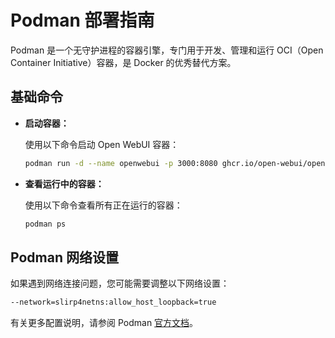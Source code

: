 # Podman 部署指南

Podman 是一个无守护进程的容器引擎，专门用于开发、管理和运行 OCI（Open Container Initiative）容器，是 Docker 的优秀替代方案。

## 基础命令

- **启动容器：**
  
  使用以下命令启动 Open WebUI 容器：
  ```bash
  podman run -d --name openwebui -p 3000:8080 ghcr.io/open-webui/open-webui:main
  ```

- **查看运行中的容器：**
  
  使用以下命令查看所有正在运行的容器：
  ```bash
  podman ps
  ```

## Podman 网络设置

如果遇到网络连接问题，您可能需要调整以下网络设置：

```bash
--network=slirp4netns:allow_host_loopback=true
```

有关更多配置说明，请参阅 Podman [官方文档](https://podman.io/)。
